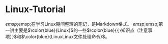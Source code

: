 # Linux-Tutorial
$emsp;$emsp;在学习Linux期间整理的笔记，是Markdown格式。
$emsp;$emsp;第一讲主要是$\color{blue}{Linux}$的一些$\color{blue}{小知识点（注意事项）}$和$\color{blue}{LinuxLinux文件处理命令}$。


